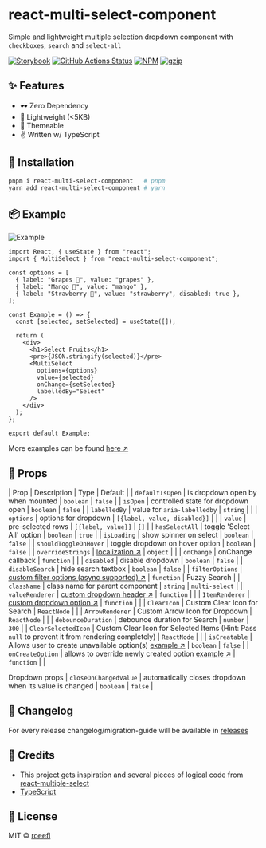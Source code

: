 # react-multi-select-component

Simple and lightweight multiple selection dropdown component with `checkboxes`, `search` and `select-all`

[![Storybook](https://cdn.jsdelivr.net/gh/storybookjs/brand@master/badge/badge-storybook.svg)](https://react-multi-select-component.pages.dev/)
[![GitHub Actions Status](https://github.com/hc-oss/react-multi-select-component/workflows/NodeJS/badge.svg)](https://github.com/hc-oss/react-multi-select-component/actions)
[![NPM](https://img.shields.io/npm/v/react-multi-select-component.svg)](https://npm.im/react-multi-select-component)
[![gzip](https://badgen.net/bundlephobia/minzip/react-multi-select-component@latest)](https://bundlephobia.com/result?p=react-multi-select-component@latest)

## ✨ Features

- 🕶 Zero Dependency
- 🍃 Lightweight (<5KB)
- 💅 Themeable
- ✌ Written w/ TypeScript

## 🔧 Installation

```bash
pnpm i react-multi-select-component   # pnpm
yarn add react-multi-select-component # yarn
```

## 📦 Example

![Example](https://user-images.githubusercontent.com/5774849/150685427-6025d7d3-ddfc-4787-a856-241c4cc100cb.gif)

```tsx
import React, { useState } from "react";
import { MultiSelect } from "react-multi-select-component";

const options = [
  { label: "Grapes 🍇", value: "grapes" },
  { label: "Mango 🥭", value: "mango" },
  { label: "Strawberry 🍓", value: "strawberry", disabled: true },
];

const Example = () => {
  const [selected, setSelected] = useState([]);

  return (
    <div>
      <h1>Select Fruits</h1>
      <pre>{JSON.stringify(selected)}</pre>
      <MultiSelect
        options={options}
        value={selected}
        onChange={setSelected}
        labelledBy="Select"
      />
    </div>
  );
};

export default Example;
```

More examples can be found [here ↗](https://react-multi-select-component.pages.dev/)

## 👀 Props

| Prop | Description | Type | Default |
| `defaultIsOpen` | is dropdown open by when mounted | `boolean` | `false` |
| `isOpen` | controlled state for dropdown open | `boolean` | `false` |
| `labelledBy` | value for `aria-labelledby` | `string` | |
| `options` | options for dropdown | `[{label, value, disabled}]` | |
| `value` | pre-selected rows | `[{label, value}]` | `[]` |
| `hasSelectAll` | toggle 'Select All' option | `boolean` | `true` |
| `isLoading` | show spinner on select | `boolean` | `false` |
| `shouldToggleOnHover` | toggle dropdown on hover option | `boolean` | `false` |
| `overrideStrings` | [localization ↗](stories/recipes/localization.stories.mdx) | `object` | |
| `onChange` | onChange callback | `function` | |
| `disabled` | disable dropdown | `boolean` | `false` |
| `disableSearch` | hide search textbox | `boolean` | `false` |
| `filterOptions` | [custom filter options (async supported) ↗](stories/recipes/custom-filter.stories.mdx) | `function` | Fuzzy Search |
| `className` | class name for parent component | `string` | `multi-select` |
| `valueRenderer` | [custom dropdown header ↗](stories/recipes/custom-value.stories.mdx) | `function` | |
| `ItemRenderer` | [custom dropdown option ↗](stories/recipes/custom-item.stories.mdx) | `function` | |
| `ClearIcon` | Custom Clear Icon for Search | `ReactNode` | |
| `ArrowRenderer` | Custom Arrow Icon for Dropdown | `ReactNode` | |
| `debounceDuration` | debounce duration for Search | `number` | `300` |
| `ClearSelectedIcon` | Custom Clear Icon for Selected Items (Hint: Pass `null` to prevent it from rendering completely) | `ReactNode` | |
| `isCreatable` | Allows user to create unavailable option(s) [example ↗](https://react-multi-select-component.pages.dev/?path=/story/creatable--creatable-default) | `boolean` | `false` |
| `onCreateOption` | allows to override newly created option [example ↗](https://react-multi-select-component.pages.dev/?path=/story/creatable--creatable-custom) | `function` | |

Dropdown props
| `closeOnChangedValue` | automatically closes dropdown when its value is changed | `boolean` | `false` |

## 📝 Changelog

For every release changelog/migration-guide will be available in [releases](https://github.com/hc-oss/react-multi-select-component/releases)

## 🤠 Credits

- This project gets inspiration and several pieces of logical code from [react-multiple-select](https://github.com/Khan/react-multi-select/)
- [TypeScript](https://github.com/microsoft/typescript)

## 📜 License

MIT &copy; [roeefl](https://github.com/roeelf)
